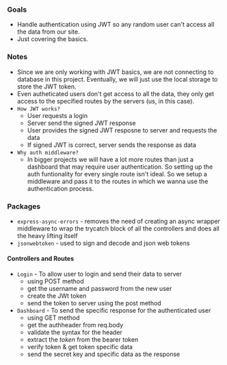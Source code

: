 ### Goals

- Handle authentication using JWT so any random user can't access all the data from our site.
- Just covering the basics.

### Notes

- Since we are only working with JWT basics, we are not connecting to database in this project. Eventually, we will just use the local storage to store the JWT token.
- Even autheticated users don't get access to all the data, they only get access to the specified routes by the servers (us, in this case).
- `How JWT works?`
  - User requests a login
  - Server send the signed JWT response
  - User provides the signed JWT resposne to server and requests the data
  - If signed JWT is correct, server sends the response as data
- `Why auth middleware?`
  - In bigger projects we will have a lot more routes than just a dashboard that may require user authentication. So setting up the auth funtionality for every single route isn't ideal. So we setup a middleware and pass it to the routes in which we wanna use the authentication process.

### Packages

- `express-async-errors` - removes the need of creating an async wrapper middleware to wrap the trycatch block of all the controllers and does all the heavy lifting itself
- `jsonwebtoken` - used to sign and decode and json web tokens

#### Controllers and Routes

- `Login` - To allow user to login and send their data to server
  - using POST method
  - get the username and password from the new user
  - create the JWt token
  - send the token to server using the post method
- `Dashboard` - To send the specific response for the authenticated user
  - using GET method
  - get the authheader from req.body
  - validate the syntax for the header
  - extract the _token_ from the bearer token
  - verify token & get token specific data
  - send the secret key and specific data as the response
